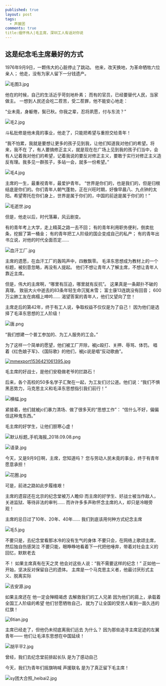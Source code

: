 ```yaml
---
published: true
layout: post
tags:
  - 声援团
comments: true
title:缅怀伟人|毛主席，深圳工人有话对你说
---
```


## 这是纪念毛主席最好的方式

1976年9月9日，一颗伟大的心脏停止了跳动。
他来，改天换地，为革命牺牲六位亲人；
他走，没有为家人留下一分钱遗产。

![毛图3.jpg](https://i.loli.net/2018/09/09/5b9489f2d5f12.jpg)

他在的时候，自己的生活近乎苛刻地朴素；
而有的官员，已经要替代人民，当家做主。
一想到人民还会吃二茬苦，受二茬罪，他不能安心地走：

“业未竟，身躯倦，鬓已秋。你我之辈，忍将夙愿，付与东流？”

![毛2.jpg](https://i.loli.net/2018/09/09/5b948a7825af1.jpg)

斗私批修是他未竟的事业，他走了，只能把希望与重担交给青年！

“我不怕累，我就是要想让更多的孩子见到我，让他们知道我对他们的希望。将来，我不在
了，有人要搞修正主义，就是现在在广场上见到我的孩子们当中，会有人记着我对他们的希望，记着我说的要反对修正主义，要敢于实行对修正主义造反有理。我多见一群孩子，多站一会，就多一份希望。”
 
![毛4.jpg](https://i.loli.net/2018/09/09/5b94890bca501.jpg)

主席的一生，最重视青年，最爱护青年。
“世界是你们的，也是我们的，但是归根结底是你们的。你们青年人朝气蓬勃，正在兴旺时期，好像早晨八、九点钟的太阳。希望寄托在你们身上，世界是属于你们的，中国的前途是属于你们的！”

![毛逝世.jpg](https://i.loli.net/2018/09/09/5b94890c2c319.jpg)

但是，他走以后，时代落幕，风云剧变。

有的青年考上大学，走上精英之路一去不回；
有的青年利用职务便利，倒卖批条，挖掘了第一桶金；
有的青年把工人阶级的国企变成自己的私产；
有的青年出书立说，对他的时代全面否定……

![血汗工厂.jpg](https://i.loli.net/2018/09/09/5b948b0aa0aef.jpg)
 
主席的遗愿，在血汗工厂的轰鸣声中，四散飘零。
毛泽东思想成为教材上的一个标题，被刻意忽略，再没有人提起。
他们不想让青年人了解主席，不想让青年人靠近主席。

但是，伟大的主席啊，“哪里有压迫，哪里就有反抗”。
这果真是一条颠扑不破的真理。
致丽大火中逝去的83条年轻生命沉冤未雪；
富士康13连跳没有回音；
600万尘肺工友在病榻上呻吟……
渴望答案的青年人，他们又望向了您！

主席走后的第42年，终于有工人说，争取权益不仅仅是为了自己！
因为他们是选择了毛泽东思想的工人阶级！
 
![唐.png](https://i.loli.net/2018/09/09/5b948d0081f4a.png)

 “我们想建一个普工参加的、为工人服务的工会。”

为了这样一个简单的愿望，他们被工厂开除，被jc殴打、关押、辱骂、体罚。
唱着《红色娘子军》、《国际歌》的他们，被jc说是唱“反动歌曲”。
 
[![mmexport1536421061395.jpg](https://i.loli.net/2018/09/09/5b9489100865f.jpg)](https://i.loli.net/2018/09/09/5b9489100865f.jpg)

毛主席的好战士，是他们安稳做老爷的拦路石！

后来，各个高校的50多名学子汇聚在一起，为工友们讨公道。他们说：“我们不惧黑恶势力，马克思主义和毛泽东思想指引我们前行！”

![横幅.jpg](https://i.loli.net/2018/09/09/5b94dd81542ee.jpg)

紧接着，他们就被jc们暴力清场、做了很多天的“思想工作”：
“信什么不好，偏偏信这种鬼东西。”

毛主席的好学生，让他们胆寒心虚！
 
![默认标题_手机海报_2018.09.08.png](https://i.loli.net/2018/09/09/5b948d01b2136.png)

![语录.jpg](https://i.loli.net/2018/09/09/5b94dd813c868.jpg)

今天，又是9月9日啊，主席，您知道吗？
您与劳动人民未竟的事业，终于有青年愿意承担！

![花圈.jpg](https://i.loli.net/2018/09/09/5b94dd81617f7.jpg)

可是，前进之路如此步履维艰！

主席的遗容还在北京的纪念堂被万人瞻仰
而主席的好学生、好战士被当作敌人，关进监狱、等待非法的审判……
而许许多多声称怀念主席的人，却只是冷眼旁观！

主席的忌日过了10年、20年、40年……
我们到底该用何种方式纪念主席

![毛5.jpg](https://i.loli.net/2018/09/09/5b948d4a8eb93.jpg) 

不要只是，去纪念堂看那冰冷的没有生气的身体
不要只会，在网络上歌颂主席，然后独自伤感哭泣
不要只能，眼睁睁地看着下一代把他唾弃，带着对社会主义的回忆，默默老去

不！
如果主席真有在天之灵
他会对这些人说：“我不需要这样的纪念！”
正如他一开始，坚决反对保留自己的遗体。
主席是一个马克思主义者，他最讨厌形式主义、脱离实际

![去安源.jpg](https://i.loli.net/2018/09/09/5b948d4a892f3.jpg)

如果主席还在
他一定会殚精竭虑
去解救我们的工人兄弟
因为他们的肩上，承载着全国工人阶级的希望
他们甘愿牺牲自己，
就为了让全国的受苦人看到一面久违的红旗！
 
![6tian.jpg](https://i.loli.net/2018/09/09/5b948daa2cf40.jpg)

主席已经走了，但他仍未彻底离我们远去
为什么？
因为那些追寻主席足迹的左翼青年——
他们让毛泽东思想在中国延续！

![胡平平2.jpg](https://i.loli.net/2018/09/09/5b948dabd4ead.jpg)

曾经，我们去纪念堂前排起长队
是为了感动自己

今天，我们为青年们摇旗呐喊
声援联名
是为了真正留下毛主席！

![sy团大合照_heibai2.jpg](https://i.loli.net/2018/09/09/5b948dee62bc8.jpg)
